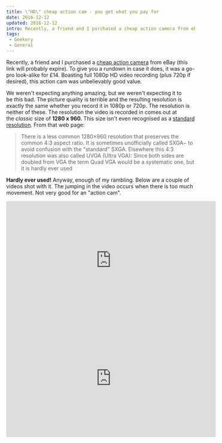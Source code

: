 ```yaml
---
title: \"HD\" cheap action cam - you get what you pay for
date: 2016-12-12
updated: 2016-12-12
intro: Recently, a friend and I purchased a cheap action camera from eBay (this link will probably expire). To give you a rundown in case it does, it was a ...
tags:
 - Geekery
 - General
---
```


<p>Recently, a friend and I purchased a <a href="http://www.ebay.co.uk/itm/Full-HD-720P-SJ4000-Waterproof-Sports-Camera-DV-Action-Video-DVR-Helmet-Black-/252396788195?ssPageName=ADME:X:RRIRTB:GB:3160">cheap action camera</a> from eBay (this link will probably expire). To give you a rundown in case it does,&nbsp;it was a go-pro look-alike for £14. Boasting full 1080p HD&nbsp;video recording (plus 720p if desired), this action cam was unbelievably good value.</p>
<p>We weren't expecting anything amazing, but we weren't expecting it to be&nbsp;<em>this</em> bad. The picture quality is terrible and the resulting resolution is exactly the same whether you record it in 1080p or 720p. The resolution is neither of these. The resolution the video is recorded in&nbsp;comes out at the&nbsp;<em>classic</em> size of <strong>1280 x 960.&nbsp;</strong>This size isn't even recognised as a <a href="https://en.wikipedia.org/wiki/Graphics_display_resolution">standard resolution</a>. From that web page:</p>
<blockquote>There is a less common 1280×960 resolution that preserves the common 4:3 aspect ratio. It is sometimes unofficially called SXGA− to avoid confusion with the "standard" SXGA. Elsewhere this 4:3 resolution was also called UVGA (Ultra VGA): Since both sides are doubled from VGA the term Quad VGA would be a systematic one, but it is hardly ever used</blockquote>
<p><strong>Hardly ever used!</strong> Anyway, enough of my rambling. Below are a couple of videos shot with it. The jumping in the video occurs when there is too much movement. Not very good for an "action cam".</p>
<div class="video"><iframe width="560" height="315" src="https://www.youtube.com/embed/l-QN7rG-ndg?rel=0" frameborder="0" allowfullscreen=""></iframe></div>
<div class="video"><iframe width="560" height="315" src="https://www.youtube.com/embed/OiqzgK6moy4?rel=0" frameborder="0" allowfullscreen=""></iframe></div>